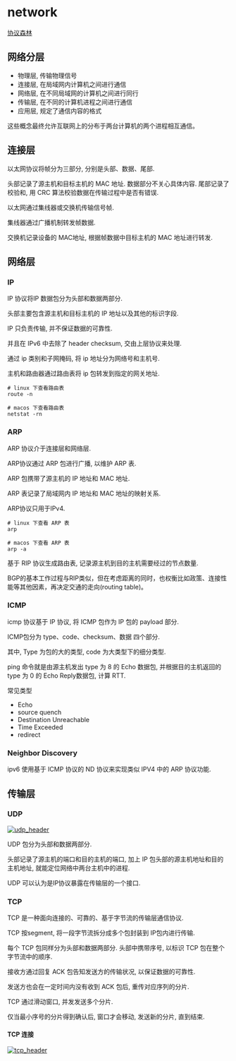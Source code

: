 # network

[协议森林](https://www.cnblogs.com/vamei/archive/2012/12/05/2802811.html)

## 网络分层

- 物理层, 传输物理信号
- 连接层, 在局域网内计算机之间进行通信
- 网络层, 在不同局域网的计算机之间进行同行
- 传输层, 在不同的计算机进程之间进行通信
- 应用层, 规定了通信内容的格式

这些概念最终允许互联网上的分布于两台计算机的两个进程相互通信。

## 连接层

以太网协议将帧分为三部分, 分别是头部、数据、尾部.

头部记录了源主机和目标主机的 MAC 地址. 数据部分不关心具体内容. 尾部记录了校验和, 用 CRC 算法校验数据在传输过程中是否有错误.

以太网通过集线器或交换机传输信号帧.

集线器通过广播机制转发帧数据.

交换机记录设备的 MAC地址, 根据帧数据中目标主机的 MAC 地址进行转发.

## 网络层

### IP

IP 协议将IP 数据包分为头部和数据两部分.

头部主要包含源主机和目标主机的 IP 地址以及其他的标识字段.

IP 只负责传输, 并不保证数据的可靠性.

并且在 IPv6 中去除了 header checksum, 交由上层协议来处理.

通过 ip 类别和子网掩码, 将 ip 地址分为网络号和主机号.

主机和路由器通过路由表将 ip 包转发到指定的网关地址.

```shell
# linux 下查看路由表
route -n

# macos 下查看路由表
netstat -rn
```

### ARP

ARP 协议介于连接层和网络层.

ARP协议通过 ARP 包进行广播, 以维护 ARP 表.

ARP 包携带了源主机的 IP 地址和 MAC 地址.

ARP 表记录了局域网内 IP 地址和 MAC 地址的映射关系.

ARP协议只用于IPv4.

```shell
# linux 下查看 ARP 表
arp

# macos 下查看 ARP 表
arp -a
```

基于 RIP 协议生成路由表, 记录源主机到目的主机需要经过的节点数量.

BGP的基本工作过程与RIP类似，但在考虑距离的同时，也权衡比如政策、连接性能等其他因素，再决定交通的走向(routing table)。

### ICMP

icmp 协议基于 IP 协议, 将 ICMP 包作为 IP 包的 payload 部分.

ICMP包分为 type、code、checksum、数据 四个部分.

其中, Type 为包的大的类型, code 为大类型下的细分类型.

ping 命令就是由源主机发出 type 为 8 的 Echo 数据包, 并根据目的主机返回的 type 为 0 的 Echo Reply数据包, 计算 RTT.

常见类型

- Echo
- source quench
- Destination Unreachable
- Time Exceeded
- redirect

### Neighbor Discovery

ipv6 使用基于 ICMP 协议的 ND 协议来实现类似 IPV4 中的 ARP 协议功能.

## 传输层

### UDP

[![udp_header]][udp_header]

[udp_header]: /assets/images/protocol/network/udp_header.png

UDP 包分为头部和数据两部分.

头部记录了源主机的端口和目的主机的端口, 加上 IP 包头部的源主机地址和目的主机地址, 就能定位网络中两台主机中的进程.

UDP 可以认为是IP协议暴露在传输层的一个接口.

### TCP

TCP 是一种面向连接的、可靠的、基于字节流的传输层通信协议.

TCP 按segment, 将一段字节流拆分成多个包封装到 IP包内进行传输.

每个 TCP 包同样分为头部和数据两部分. 头部中携带序号, 以标识 TCP 包在整个字节流中的顺序.

接收方通过回复 ACK 包告知发送方的传输状况, 以保证数据的可靠性.

发送方也会在一定时间内没有收到 ACK 包后, 重传对应序列的分片.

TCP 通过滑动窗口, 并发发送多个分片.

仅当最小序号的分片得到确认后, 窗口才会移动, 发送新的分片, 直到结束.

#### TCP 连接

[![tcp_header]][tcp_header]

[tcp_header]: /assets/images/protocol/network/tcp_header.png
